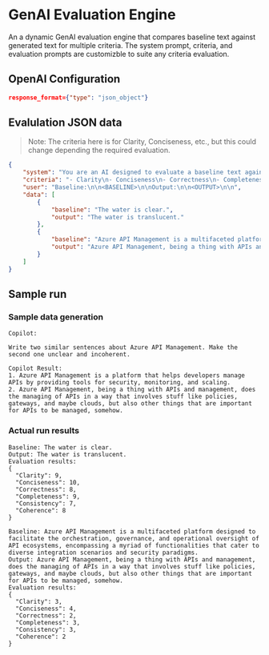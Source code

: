 # GenAI Evaluation Engine

An a dynamic GenAI evaluation engine that compares baseline text against generated text for multiple criteria. The system prompt, criteria, and evaluation prompts are customizble to suite any criteria evaluation.

## OpenAI Configuration

```json
response_format={"type": "json_object"}
```

## Evalulation JSON data

> Note: The criteria here is for Clarity, Conciseness, etc., but this could change depending the required evaluation.

```json
{
    "system": "You are an AI designed to evaluate a baseline text against an output text. Follow these instructions carefully:\n1. Use the following evaluation criteria:\n<CRITERIA>\n2.For each criterion, assign a score from 1 to 10, where:\n- 1 represents the lowest performance.\n- 10 represents the highest performance.\n3. Base your evaluation only on the provided baseline and output text. Do not use external knowledge or assumptions.\n-4. Provide your response exclusively in JSON format.",
    "criteria": "- Clarity\n- Conciseness\n- Correctness\n- Completeness\n- Consistency\n- Coherence\n",
    "user": "Baseline:\n\n<BASELINE>\n\nOutput:\n\n<OUTPUT>\n\n",
    "data": [
        {
            "baseline": "The water is clear.",
            "output": "The water is translucent."
        },
        {
            "baseline": "Azure API Management is a multifaceted platform designed to facilitate the orchestration, governance, and operational oversight of API ecosystems, encompassing a myriad of functionalities that cater to diverse integration scenarios and security paradigms.",
            "output": "Azure API Management, being a thing with APIs and management, does the managing of APIs in a way that involves stuff like policies, gateways, and maybe clouds, but also other things that are important for APIs to be managed, somehow."
        }
    ]
}
```

## Sample run

### Sample data generation

```text
Copilot:

Write two similar sentences about Azure API Management. Make the second one unclear and incoherent.

Copilot Result:
1. Azure API Management is a platform that helps developers manage APIs by providing tools for security, monitoring, and scaling.
2. Azure API Management, being a thing with APIs and management, does the managing of APIs in a way that involves stuff like policies, gateways, and maybe clouds, but also other things that are important for APIs to be managed, somehow.
```

### Actual run results

```text
Baseline: The water is clear.
Output: The water is translucent.
Evaluation results:
{
  "Clarity": 9,
  "Conciseness": 10,
  "Correctness": 8,
  "Completeness": 9,
  "Consistency": 7,
  "Coherence": 8
}

Baseline: Azure API Management is a multifaceted platform designed to facilitate the orchestration, governance, and operational oversight of API ecosystems, encompassing a myriad of functionalities that cater to diverse integration scenarios and security paradigms.
Output: Azure API Management, being a thing with APIs and management, does the managing of APIs in a way that involves stuff like policies, gateways, and maybe clouds, but also other things that are important for APIs to be managed, somehow.
Evaluation results:
{
  "Clarity": 3,
  "Conciseness": 4,
  "Correctness": 2,
  "Completeness": 3,
  "Consistency": 3,
  "Coherence": 2
}
```